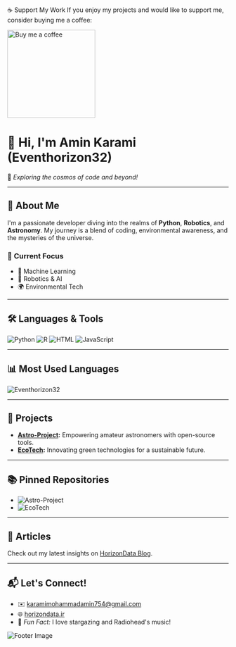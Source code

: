 ☕ Support My Work
If you enjoy my projects and would like to support me, consider buying me a coffee:

<a href="https://www.coffeebede.com/mak"><img src="https://coffeebede.ir/DashboardTemplateV2/app-assets/images/banner/default-yellow.svg" alt="Buy me a coffee" style="width:200px;height:auto;"></a>



# 👋 Hi, I'm **Amin Karami** (Eventhorizon32)

🌟 *Exploring the cosmos of code and beyond!*

---

## 🎨 **About Me**
I'm a passionate developer diving into the realms of **Python**, **Robotics**, and **Astronomy**. My journey is a blend of coding, environmental awareness, and the mysteries of the universe.

### 🔭 **Current Focus**
- 🧠 Machine Learning
- 🤖 Robotics & AI
- 🌍 Environmental Tech

---

## 🛠️ **Languages & Tools**
![Python](https://img.shields.io/badge/Python-3776AB?style=for-the-badge&logo=python&logoColor=white)
![R](https://img.shields.io/badge/R-276DC3?style=for-the-badge&logo=r&logoColor=white)
![HTML](https://img.shields.io/badge/HTML5-E34F26?style=for-the-badge&logo=html5&logoColor=white)
![JavaScript](https://img.shields.io/badge/JavaScript-F7DF1E?style=for-the-badge&logo=javascript&logoColor=black)

---

## 📊 **Most Used Languages**
![Eventhorizon32](https://github-readme-stats.vercel.app/api/wakatime?username=yourusername&layout=compact&theme=vue-dark)


---

## 🌌 **Projects**
- **[Astro-Project](https://github.com/Eventhorizon32/Astro-Project):** Empowering amateur astronomers with open-source tools.
- **[EcoTech](https://github.com/Eventhorizon32/EcoTech):** Innovating green technologies for a sustainable future.

---

## 📚 **Pinned Repositories**
- ![Astro-Project](https://img.shields.io/static/v1?label=Astro-Project&message=Python&color=3776AB)
- ![EcoTech](https://img.shields.io/static/v1?label=EcoTech&message=Python&color=28A745)

---

## 📝 **Articles**
Check out my latest insights on [HorizonData Blog](https://duckboard.net).

---

## 📬 **Let's Connect!**
- ✉️ [karamimohammadamin754@gmail.com](mailto:karamimohammadamin754@gmail.com)
- 🌐 [horizondata.ir](https://horizondata.ir)
- 🌠 *Fun Fact:* I love stargazing and Radiohead's music!

![Footer Image](https://via.placeholder.com/800x100.png?text=Explore+the+universe+with+code)


